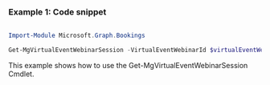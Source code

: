 ### Example 1: Code snippet

```powershell

Import-Module Microsoft.Graph.Bookings

Get-MgVirtualEventWebinarSession -VirtualEventWebinarId $virtualEventWebinarId -VirtualEventSessionId $virtualEventSessionId

```
This example shows how to use the Get-MgVirtualEventWebinarSession Cmdlet.


